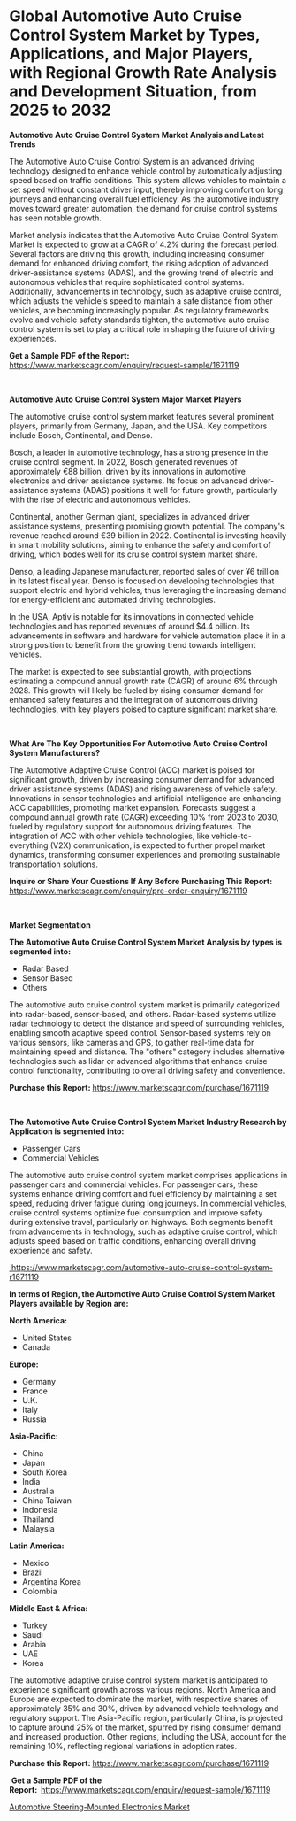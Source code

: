 <p><h1>Global Automotive Auto Cruise Control System Market by Types, Applications, and Major Players, with Regional Growth Rate Analysis and Development Situation, from 2025 to 2032</h1></p><p><strong>Automotive Auto Cruise Control System Market Analysis and Latest Trends</strong></p>
<p><p>The Automotive Auto Cruise Control System is an advanced driving technology designed to enhance vehicle control by automatically adjusting speed based on traffic conditions. This system allows vehicles to maintain a set speed without constant driver input, thereby improving comfort on long journeys and enhancing overall fuel efficiency. As the automotive industry moves toward greater automation, the demand for cruise control systems has seen notable growth.</p><p>Market analysis indicates that the Automotive Auto Cruise Control System Market is expected to grow at a CAGR of 4.2% during the forecast period. Several factors are driving this growth, including increasing consumer demand for enhanced driving comfort, the rising adoption of advanced driver-assistance systems (ADAS), and the growing trend of electric and autonomous vehicles that require sophisticated control systems. Additionally, advancements in technology, such as adaptive cruise control, which adjusts the vehicle's speed to maintain a safe distance from other vehicles, are becoming increasingly popular. As regulatory frameworks evolve and vehicle safety standards tighten, the automotive auto cruise control system is set to play a critical role in shaping the future of driving experiences.</p></p>
<p><strong>Get a Sample PDF of the Report:&nbsp;</strong> <a href="https://www.marketscagr.com/enquiry/request-sample/1671119?utm_campaign=2471&utm_medium=2&utm_source=Github&utm_content=ia&utm_term=25032025&utm_id=automotive-auto-cruise-control-system">https://www.marketscagr.com/enquiry/request-sample/1671119</a></p>
<p>&nbsp;</p>
<p><strong>Automotive Auto Cruise Control System Major Market Players</strong></p>
<p><p>The automotive cruise control system market features several prominent players, primarily from Germany, Japan, and the USA. Key competitors include Bosch, Continental, and Denso.</p><p>Bosch, a leader in automotive technology, has a strong presence in the cruise control segment. In 2022, Bosch generated revenues of approximately €88 billion, driven by its innovations in automotive electronics and driver assistance systems. Its focus on advanced driver-assistance systems (ADAS) positions it well for future growth, particularly with the rise of electric and autonomous vehicles.</p><p>Continental, another German giant, specializes in advanced driver assistance systems, presenting promising growth potential. The company's revenue reached around €39 billion in 2022. Continental is investing heavily in smart mobility solutions, aiming to enhance the safety and comfort of driving, which bodes well for its cruise control system market share.</p><p>Denso, a leading Japanese manufacturer, reported sales of over ¥6 trillion in its latest fiscal year. Denso is focused on developing technologies that support electric and hybrid vehicles, thus leveraging the increasing demand for energy-efficient and automated driving technologies.</p><p>In the USA, Aptiv is notable for its innovations in connected vehicle technologies and has reported revenues of around $4.4 billion. Its advancements in software and hardware for vehicle automation place it in a strong position to benefit from the growing trend towards intelligent vehicles.</p><p>The market is expected to see substantial growth, with projections estimating a compound annual growth rate (CAGR) of around 6% through 2028. This growth will likely be fueled by rising consumer demand for enhanced safety features and the integration of autonomous driving technologies, with key players poised to capture significant market share.</p></p>
<p>&nbsp;</p>
<p><strong>What Are The Key Opportunities For Automotive Auto Cruise Control System Manufacturers?</strong></p>
<p><p>The Automotive Adaptive Cruise Control (ACC) market is poised for significant growth, driven by increasing consumer demand for advanced driver assistance systems (ADAS) and rising awareness of vehicle safety. Innovations in sensor technologies and artificial intelligence are enhancing ACC capabilities, promoting market expansion. Forecasts suggest a compound annual growth rate (CAGR) exceeding 10% from 2023 to 2030, fueled by regulatory support for autonomous driving features. The integration of ACC with other vehicle technologies, like vehicle-to-everything (V2X) communication, is expected to further propel market dynamics, transforming consumer experiences and promoting sustainable transportation solutions.</p></p>
<p><strong>Inquire or Share Your Questions If Any Before Purchasing This Report:</strong> <a href="https://www.marketscagr.com/enquiry/pre-order-enquiry/1671119?utm_campaign=2471&utm_medium=2&utm_source=Github&utm_content=ia&utm_term=25032025&utm_id=automotive-auto-cruise-control-system">https://www.marketscagr.com/enquiry/pre-order-enquiry/1671119</a></p>
<p>&nbsp;</p>
<p><strong>Market Segmentation</strong></p>
<p><strong>The Automotive Auto Cruise Control System Market Analysis by types is segmented into:</strong></p>
<p><ul><li>Radar Based</li><li>Sensor Based</li><li>Others</li></ul></p>
<p><p>The automotive auto cruise control system market is primarily categorized into radar-based, sensor-based, and others. Radar-based systems utilize radar technology to detect the distance and speed of surrounding vehicles, enabling smooth adaptive speed control. Sensor-based systems rely on various sensors, like cameras and GPS, to gather real-time data for maintaining speed and distance. The "others" category includes alternative technologies such as lidar or advanced algorithms that enhance cruise control functionality, contributing to overall driving safety and convenience.</p></p>
<p><strong>Purchase this Report:&nbsp;</strong><a href="https://www.marketscagr.com/purchase/1671119?utm_campaign=2471&utm_medium=2&utm_source=Github&utm_content=ia&utm_term=25032025&utm_id=automotive-auto-cruise-control-system">https://www.marketscagr.com/purchase/1671119</a></p>
<p>&nbsp;</p>
<p><strong>The Automotive Auto Cruise Control System Market Industry Research by Application is segmented into:</strong></p>
<p><ul><li>Passenger Cars</li><li>Commercial Vehicles</li></ul></p>
<p><p>The automotive auto cruise control system market comprises applications in passenger cars and commercial vehicles. For passenger cars, these systems enhance driving comfort and fuel efficiency by maintaining a set speed, reducing driver fatigue during long journeys. In commercial vehicles, cruise control systems optimize fuel consumption and improve safety during extensive travel, particularly on highways. Both segments benefit from advancements in technology, such as adaptive cruise control, which adjusts speed based on traffic conditions, enhancing overall driving experience and safety.</p></p>
<p><a href="https://www.marketscagr.com/automotive-auto-cruise-control-system-r1671119?utm_campaign=2471&utm_medium=2&utm_source=Github&utm_content=ia&utm_term=25032025&utm_id=automotive-auto-cruise-control-system">&nbsp;https://www.marketscagr.com/automotive-auto-cruise-control-system-r1671119</a></p>
<p><strong>In terms of Region, the Automotive Auto Cruise Control System Market Players available by Region are:</strong></p>
<p>
    <p> <strong> North America: </strong>
        <ul>
            <li>United States</li>
            <li>Canada</li>
        </ul>
        </p> 
    <p> <strong> Europe: </strong>
        <ul>
            <li>Germany</li>
            <li>France</li>
            <li>U.K.</li>
            <li>Italy</li>
            <li>Russia</li>
        </ul>
        </p> 
    <p> <strong> Asia-Pacific: </strong>
        <ul>
            <li>China</li>
            <li>Japan</li>
            <li>South Korea</li>
            <li>India</li>
            <li>Australia</li>
            <li>China Taiwan</li>
            <li>Indonesia</li>
            <li>Thailand</li>
            <li>Malaysia</li>
        </ul>
        </p> 
    <p> <strong> Latin America: </strong>
        <ul>
            <li>Mexico</li>
            <li>Brazil</li>
            <li>Argentina Korea</li>
            <li>Colombia</li>
        </ul>
        </p> 
    <p> <strong> Middle East & Africa: </strong>
        <ul>
            <li>Turkey</li>
            <li>Saudi</li>
            <li>Arabia</li>
            <li>UAE</li>
            <li>Korea</li>
        </ul>
    </p>
    </p>
<p><p>The automotive adaptive cruise control system market is anticipated to experience significant growth across various regions. North America and Europe are expected to dominate the market, with respective shares of approximately 35% and 30%, driven by advanced vehicle technology and regulatory support. The Asia-Pacific region, particularly China, is projected to capture around 25% of the market, spurred by rising consumer demand and increased production. Other regions, including the USA, account for the remaining 10%, reflecting regional variations in adoption rates.</p></p>
<p><strong>Purchase this Report: </strong><a href="https://www.marketscagr.com/purchase/1671119?utm_campaign=2471&utm_medium=2&utm_source=Github&utm_content=ia&utm_term=25032025&utm_id=automotive-auto-cruise-control-system">https://www.marketscagr.com/purchase/1671119</a></p>
<p>&nbsp;<strong>Get a Sample PDF of the Report:&nbsp;&nbsp;</strong><a href="https://www.marketscagr.com/enquiry/request-sample/1671119?utm_campaign=2471&utm_medium=2&utm_source=Github&utm_content=ia&utm_term=25032025&utm_id=automotive-auto-cruise-control-system">https://www.marketscagr.com/enquiry/request-sample/1671119</a></p>
<p><strong></strong></p>
<p><p><a href="https://github.com/rosamariarocque98/Market-Research-Report-List-1/blob/main/automotive-steering-mounted-electronics-market.md?utm_campaign=2471&utm_medium=2&utm_source=Github&utm_content=ia&utm_term=25032025&utm_id=automotive-auto-cruise-control-system">Automotive Steering-Mounted Electronics Market</a></p></p>